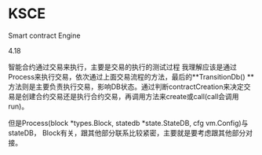 # KSCE
Smart contract Engine



4.18

智能合约通过交易来执行，主要是交易的执行的测试过程 我理解应该是通过Process来执行交易，依次通过上面交易流程的方法，最后的**TransitionDb() **方法则是主要负责执行交易，影响DB状态。通过判断contractCreation来决定交易是创建合约交易还是执行合约交易，再调用方法来create或call(call会调用run)。

但是Process(block *types.Block, statedb *state.StateDB, cfg vm.Config)与stateDB， Block有关，跟其他部分联系比较紧密，主要就是要考虑跟其他部分对接。

